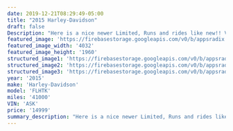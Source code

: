 ```yaml
---
date: 2019-12-21T08:29:49-05:00
title: "2015 Harley-Davidson"
draft: false
Description: "Here is a nice newer Limited, Runs and rides like new!! Very well maintained. This model is Harley Davidson's luxury addition! Dont miss out on this one. Warranty available for worry free riding "
featured_image: 'https://firebasestorage.googleapis.com/v0/b/appsradix.appspot.com/o/images%2F20191213_113016.jpg?alt=media&token=1f74e08c-a541-42ce-a366-d94fe45d56e3'
featured_image_width: '4032'
featured_image_height: '1960'
structured_image1: 'https://firebasestorage.googleapis.com/v0/b/appsradix.appspot.com/o/images%2F20191213_113016.jpg?alt=media&token=bfc48563-cb3a-40d0-906c-226fedc4a3c3'
structured_image2: 'https://firebasestorage.googleapis.com/v0/b/appsradix.appspot.com/o/images%2F20191213_113021.jpg?alt=media&token=b263f938-3326-4ab6-99d1-30e2b3b6df51'
structured_image3: 'https://firebasestorage.googleapis.com/v0/b/appsradix.appspot.com/o/images%2F20191213_113029.jpg?alt=media&token=e865ffe6-c177-4cc2-823f-ca56eda6e2f6'
year: '2015'
make: 'Harley-Davidson'
model: 'FLHTK'
miles: '41000'
VIN: 'ASK'
price: '14999'
summary_description: "Here is a nice newer Limited, Runs and rides like new!! Very well maintained. This model is Harley Davidson's luxury addition! Dont miss out on this one. Warranty available for worry free riding "
---
```


